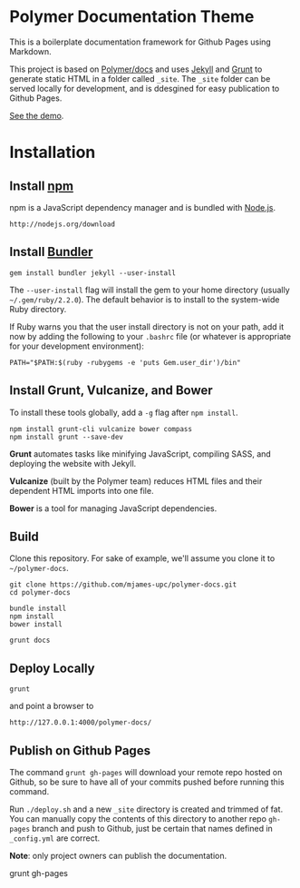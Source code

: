 Polymer Documentation Theme 
===========================

This is a boilerplate documentation framework for Github Pages using Markdown.

This project is based on [Polymer/docs](https://github.com/Polymer/docs) and uses
[Jekyll](https://jekyllrb.com) and [Grunt](https://gruntjs.com) to generate static
HTML in a folder called `_site`. The `_site` folder can be served locally for 
development, and is ddesgined for easy publication to Github Pages.

[See the demo](https://mjames-upc.github.io/polymer-docs/).

# Installation

##  Install [npm](https://www.npmjs.com)

npm is a JavaScript dependency manager and is bundled with [Node.js](http://nodejs.org/download).

    http://nodejs.org/download

##  Install [Bundler](http://bundler.io)

    gem install bundler jekyll --user-install

The `--user-install` flag will install the gem to your home
directory (usually `~/.gem/ruby/2.2.0`). The default behavior is to
install to the system-wide Ruby directory.

If Ruby warns you that the user install directory is not on your
path, add it now by adding the following to your `.bashrc` file
(or whatever is appropriate for your development environment):

    PATH="$PATH:$(ruby -rubygems -e 'puts Gem.user_dir')/bin"

## Install Grunt, Vulcanize, and Bower

To install these tools globally, add a `-g` flag after `npm install`.

    npm install grunt-cli vulcanize bower compass
    npm install grunt --save-dev

**Grunt** automates tasks like minifying 
JavaScript, compiling SASS, and deploying the website with Jekyll.

**Vulcanize** (built by the Polymer team) reduces HTML files and their 
dependent HTML imports into one file. 

**Bower** is a tool for
managing JavaScript dependencies.


## Build

Clone this repository. For sake of example, we'll assume you clone 
it to `~/polymer-docs`.

    git clone https://github.com/mjames-upc/polymer-docs.git
    cd polymer-docs

    bundle install
    npm install
    bower install

    grunt docs

## Deploy Locally

    grunt
    
and point a browser to 

    http://127.0.0.1:4000/polymer-docs/

## Publish on Github Pages

The command `grunt gh-pages` will download your remote repo hosted on Github, so be sure to have all of your commits pushed before running this command. 

Run `./deploy.sh` and a new `_site` directory is created and trimmed of fat. You can manually copy the contents of this directory to another repo `gh-pages` branch and push to Github, just be certain that names defined in `_config.yml` are correct.

**Note**: only project owners can publish the documentation.

   grunt gh-pages



